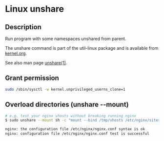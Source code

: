 # Linux unshare

## Description

Run program with some namespaces unshared from parent.

The unshare command is part of the util-linux package and is available from [kernel.org](https://www.kernel.org/pub/linux/utils/util-linux/).

See also man page [unshare(1)](http://man7.org/linux/man-pages/man1/unshare.1.html).

## Grant permission

```bash
sudo /sbin/sysctl -w kernel.unprivileged_userns_clone=1
```

## Overload directories (unshare --mount)

```bash
# e.g. test your nginx vhosts without breaking running nginx
$ sudo unshare --mount sh -c "mount --bind /tmp/vhosts /etc/nginx/sites-enabled && /usr/sbin/nginx -t"

nginx: the configuration file /etc/nginx/nginx.conf syntax is ok
nginx: configuration file /etc/nginx/nginx.conf test is successful
```
